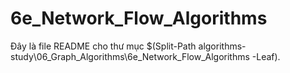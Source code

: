 # 6e_Network_Flow_Algorithms

Đây là file README cho thư mục $(Split-Path algorithms-study\06_Graph_Algorithms\6e_Network_Flow_Algorithms -Leaf).
